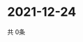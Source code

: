 # 2021-12-24
  共 0条

  <!-- BEGIN -->
  <!-- 最后更新时间Fri Dec 24 2021 06:06:35 GMT+0000 (Coordinated Universal Time) -->
  
  <!-- END -->
  
  